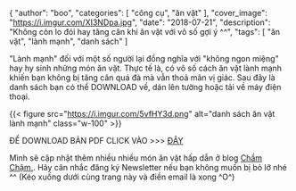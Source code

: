 
{
   "author": "boo",
   "categories": [
      "công cụ", "ăn vặt"
   ],
   "cover_image": "https://i.imgur.com/XI3NDpa.jpg",
   "date": "2018-07-21",
   "description": "Không còn lo đói hay tăng cân khi ăn vặt với vô số gợi ý ^^",
   "tags": [
            "ăn vặt", "lành mạnh", "danh sách"
   ]
   
"Lành mạnh" đối với một số người lại đồng nghĩa với "không ngon miệng" hay hy sinh những món ăn vặt. Thực tế là, có vô số cách ăn vặt lành mạnh khiến bạn không bị tăng cân quá đà mà vẫn thoả mãn vị giác. Sau đây là danh sách bạn có thể DOWNLOAD về, dán lên tường hoặc tải về máy điện thoại.


{{< figure src="https://i.imgur.com/5vfHY3d.png" alt="danh sách ăn vặt lành mạnh" class="w-100" >}}

ĐỂ DOWNLOAD BẢN PDF CLICK VÀO >>> [ĐÂY](https://drive.google.com/open?id=1taVrJcLLXNScldbwXHlmomQGwEfewunF)

Mình sẽ cập nhật thêm nhiều nhiều món ăn vặt hấp dẫn ở blog [Chầm Chậm.](https://coachnamphuong.com/cham-cham/). Hãy cân nhắc đăng ký Newsletter nếu bạn không muốn bị bỏ lỡ nhé ^^ (Kéo xuống dưới cùng trang này và điền email là xong ^O^)

